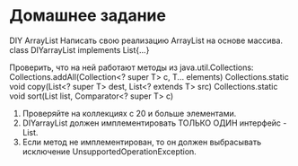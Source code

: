 # Домашнее задание
DIY ArrayList
Написать свою реализацию ArrayList на основе массива.
class DIYarrayList<T> implements List<T>{...}

Проверить, что на ней работают методы из java.util.Collections:
Collections.addAll(Collection<? super T> c, T... elements)
Collections.static <T> void copy(List<? super T> dest, List<? extends T> src)
Collections.static <T> void sort(List<T> list, Comparator<? super T> c)

1) Проверяйте на коллекциях с 20 и больше элементами.
2) DIYarrayList должен имплементировать ТОЛЬКО ОДИН интерфейс - List.
3) Если метод не имплементирован, то он должен выбрасывать исключение UnsupportedOperationException.
